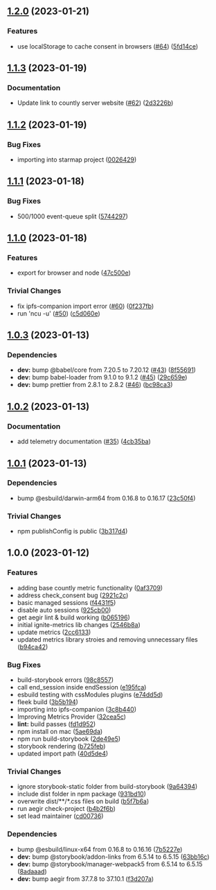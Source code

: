 ## [1.2.0](https://github.com/ipfs-shipyard/ignite-metrics/compare/v1.1.3...v1.2.0) (2023-01-21)


### Features

* use localStorage to cache consent in browsers ([#64](https://github.com/ipfs-shipyard/ignite-metrics/issues/64)) ([5fd14ce](https://github.com/ipfs-shipyard/ignite-metrics/commit/5fd14ce8f714930a562108029a78490cfc099d51))

## [1.1.3](https://github.com/ipfs-shipyard/ignite-metrics/compare/v1.1.2...v1.1.3) (2023-01-19)


### Documentation

* Update link to countly server website ([#62](https://github.com/ipfs-shipyard/ignite-metrics/issues/62)) ([2d3226b](https://github.com/ipfs-shipyard/ignite-metrics/commit/2d3226be46dab73ad2d5ecedaeabd094581a0d0c))

## [1.1.2](https://github.com/ipfs-shipyard/ignite-metrics/compare/v1.1.1...v1.1.2) (2023-01-19)


### Bug Fixes

* importing into starmap project ([0026429](https://github.com/ipfs-shipyard/ignite-metrics/commit/0026429ae69344eed3999703ff3b233d9862847a))

## [1.1.1](https://github.com/ipfs-shipyard/ignite-metrics/compare/v1.1.0...v1.1.1) (2023-01-18)


### Bug Fixes

* 500/1000 event-queue split ([5744297](https://github.com/ipfs-shipyard/ignite-metrics/commit/5744297c941bdf6912b41a2c4569444b92fe8203))

## [1.1.0](https://github.com/ipfs-shipyard/ignite-metrics/compare/v1.0.3...v1.1.0) (2023-01-18)


### Features

* export for browser and node ([47c500e](https://github.com/ipfs-shipyard/ignite-metrics/commit/47c500ea403a2d61e39a9698ae6d97ad23dd2819))


### Trivial Changes

* fix ipfs-companion import error ([#60](https://github.com/ipfs-shipyard/ignite-metrics/issues/60)) ([0f237fb](https://github.com/ipfs-shipyard/ignite-metrics/commit/0f237fb905523d117fb033aa0baade6c2cef8730))
* run 'ncu -u' ([#50](https://github.com/ipfs-shipyard/ignite-metrics/issues/50)) ([c5d060e](https://github.com/ipfs-shipyard/ignite-metrics/commit/c5d060eb5976e15b85c766a506fae038f38060ba))

## [1.0.3](https://github.com/ipfs-shipyard/ignite-metrics/compare/v1.0.2...v1.0.3) (2023-01-13)


### Dependencies

* **dev:** bump @babel/core from 7.20.5 to 7.20.12 ([#43](https://github.com/ipfs-shipyard/ignite-metrics/issues/43)) ([8f55691](https://github.com/ipfs-shipyard/ignite-metrics/commit/8f55691f96ffe1e620d92b9a1e05d7b4032f33e8))
* **dev:** bump babel-loader from 9.1.0 to 9.1.2 ([#45](https://github.com/ipfs-shipyard/ignite-metrics/issues/45)) ([29c659e](https://github.com/ipfs-shipyard/ignite-metrics/commit/29c659e8da4391f2e5310ebc51b81c93bcd3d3f5))
* **dev:** bump prettier from 2.8.1 to 2.8.2 ([#46](https://github.com/ipfs-shipyard/ignite-metrics/issues/46)) ([bc98ca3](https://github.com/ipfs-shipyard/ignite-metrics/commit/bc98ca30eec79dd1589fef163e79fade707a6546))

## [1.0.2](https://github.com/ipfs-shipyard/ignite-metrics/compare/v1.0.1...v1.0.2) (2023-01-13)


### Documentation

* add telemetry documentation ([#35](https://github.com/ipfs-shipyard/ignite-metrics/issues/35)) ([4cb35ba](https://github.com/ipfs-shipyard/ignite-metrics/commit/4cb35bab8642693dd8226f1870fe777c3f8e78c3))

## [1.0.1](https://github.com/ipfs-shipyard/ignite-metrics/compare/v1.0.0...v1.0.1) (2023-01-13)


### Dependencies

* bump @esbuild/darwin-arm64 from 0.16.8 to 0.16.17 ([23c50f4](https://github.com/ipfs-shipyard/ignite-metrics/commit/23c50f4a2e451b5eac3df9432a56a7fe93157299))


### Trivial Changes

* npm publishConfig is public ([3b317d4](https://github.com/ipfs-shipyard/ignite-metrics/commit/3b317d4dd254b5d1b755c57e4b782b67351e5d2a))

## 1.0.0 (2023-01-12)


### Features

* adding base countly metric functionality ([0af3709](https://github.com/ipfs-shipyard/ignite-metrics/commit/0af37095de016da7fdd726c73be74a1884c4cc93))
* address check_consent bug ([2921c2c](https://github.com/ipfs-shipyard/ignite-metrics/commit/2921c2cf1321fb3d1c4970f6eb5dd82d811ca18e))
* basic managed sessions ([f4431f5](https://github.com/ipfs-shipyard/ignite-metrics/commit/f4431f59ce363c898affd4171eed979ede24e514))
* disable auto sessions ([925cb00](https://github.com/ipfs-shipyard/ignite-metrics/commit/925cb00606b741e554cdc939300307be1dd36e15))
* get aegir lint & build working ([b065196](https://github.com/ipfs-shipyard/ignite-metrics/commit/b0651966c496a4502bae11abc88d1c7610604f41))
* initial ignite-metrics lib changes ([2546b8a](https://github.com/ipfs-shipyard/ignite-metrics/commit/2546b8a7de9114f3e6903894d29f251276cef035))
* update metrics ([2cc6133](https://github.com/ipfs-shipyard/ignite-metrics/commit/2cc6133c70db56639d66fc2aa527a5eb5296880f))
* updated metrics library stroies and removing unnecessary files ([b94ca42](https://github.com/ipfs-shipyard/ignite-metrics/commit/b94ca42794fa49580953261315ff37822d2f3118))


### Bug Fixes

* build-storybook errors ([98c8557](https://github.com/ipfs-shipyard/ignite-metrics/commit/98c8557eb4a331c09d5e0c6145d66d7152753985))
* call end_session inside endSession ([e195fca](https://github.com/ipfs-shipyard/ignite-metrics/commit/e195fcae9c3bd263e8c0c0c4ed67645a6a11130c))
* esbuild testing with cssModules plugins ([e74dd5d](https://github.com/ipfs-shipyard/ignite-metrics/commit/e74dd5d200c8d831144635979ffb6862d54b9f49))
* fleek build ([3b5b194](https://github.com/ipfs-shipyard/ignite-metrics/commit/3b5b194b5a5d271c97f938f6d754685a1452b5a7))
* importing into ipfs-companion ([3c8b440](https://github.com/ipfs-shipyard/ignite-metrics/commit/3c8b440ffdb5aea9f6e6c4ff0baa6b67663f9712))
* Improving Metrics Provider ([32cea5c](https://github.com/ipfs-shipyard/ignite-metrics/commit/32cea5c5a12e4c74f702ef4a9e8502fcdfa4f919))
* **lint:** build passes ([fd1d952](https://github.com/ipfs-shipyard/ignite-metrics/commit/fd1d95276a6ba38f554ed3a077dc5e7be9fb5e82))
* npm install on mac ([5ae69da](https://github.com/ipfs-shipyard/ignite-metrics/commit/5ae69da710471ba9acee08c8c73f48797061d5ee))
* npm run build-storybook ([2de49e5](https://github.com/ipfs-shipyard/ignite-metrics/commit/2de49e523ae4687c3c8fb1b524b6df5f7e8c4b56))
* storybook rendering ([b725feb](https://github.com/ipfs-shipyard/ignite-metrics/commit/b725feb4146dad028f64d2a53f671fad60b63eda))
* updated import path ([40d5de4](https://github.com/ipfs-shipyard/ignite-metrics/commit/40d5de46d1780761bc32a7c1293fcef7ff951c4c))


### Trivial Changes

* ignore storybook-static folder from build-storybook ([9a64394](https://github.com/ipfs-shipyard/ignite-metrics/commit/9a643946f83705cc0ffe8a9aefb8e90ec3e6bd7e))
* include dist folder in npm package ([931bd10](https://github.com/ipfs-shipyard/ignite-metrics/commit/931bd10a06ff99dcab1ac89a15866ff5cb681e15))
* overwrite dist/**/*.css files on build ([b5f7b6a](https://github.com/ipfs-shipyard/ignite-metrics/commit/b5f7b6a91026833f440985325a967649c8773663))
* run aegir check-project ([b4b2f6b](https://github.com/ipfs-shipyard/ignite-metrics/commit/b4b2f6b019b0089f18c9413033a91478f0bf4984))
* set lead maintainer ([cd00736](https://github.com/ipfs-shipyard/ignite-metrics/commit/cd00736c162049fccfd68e09379eaecf89b3eb33))


### Dependencies

* bump @esbuild/linux-x64 from 0.16.8 to 0.16.16 ([7b5227e](https://github.com/ipfs-shipyard/ignite-metrics/commit/7b5227e2c5ec1ce86be2135b9849f1e8f3d0df1e))
* **dev:** bump @storybook/addon-links from 6.5.14 to 6.5.15 ([63bb16c](https://github.com/ipfs-shipyard/ignite-metrics/commit/63bb16c1d972e015aea9048945e8e3a3eba55625))
* **dev:** bump @storybook/manager-webpack5 from 6.5.14 to 6.5.15 ([8adaaad](https://github.com/ipfs-shipyard/ignite-metrics/commit/8adaaadbed99301d42981143f01a92c0e9589bed))
* **dev:** bump aegir from 37.7.8 to 37.10.1 ([f3d207a](https://github.com/ipfs-shipyard/ignite-metrics/commit/f3d207ad3afd3d2e58464b7236cb8d33f4da9184))
